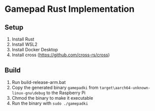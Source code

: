 ﻿# Gamepad Rust Implementation

## Setup

1. Install Rust
2. Install WSL2
3. Install Docker Desktop
4. Install cross (https://github.com/cross-rs/cross)

## Build

1. Run build-release-arm.bat
2. Copy the generated binary `gamepadki` from `target\aarch64-unknown-linux-gnu\debug` to the Raspberry Pi
3. Chmod the binary to make it executable
4. Run the binary with `sudo ./gamepadki`